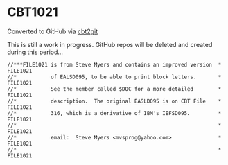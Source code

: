 # CBT1021
Converted to GitHub via [cbt2git](https://github.com/wizardofzos/cbt2git)

This is still a work in progress. GitHub repos will be deleted and created during this period...

```
//***FILE1021 is from Steve Myers and contains an improved version  *   FILE1021
//*           of EALSD095, to be able to print block letters.       *   FILE1021
//*           See the member called $DOC for a more detailed        *   FILE1021
//*           description.  The original EASLD095 is on CBT File    *   FILE1021
//*           316, which is a derivative of IBM's IEFSD095.         *   FILE1021
//*                                                                 *   FILE1021
//*           email:  Steve Myers <mvsprog@yahoo.com>               *   FILE1021
//*                                                                 *   FILE1021
```

